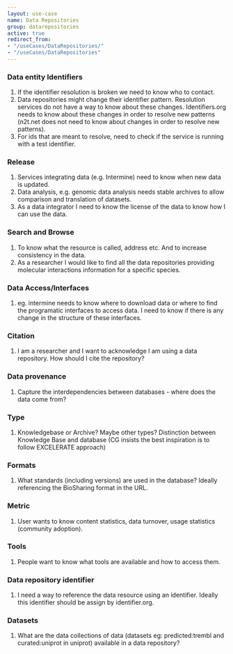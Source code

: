 ```yaml
---
layout: use-case
name: Data Repositories
group: datarepositories
active: true
redirect_from: 
- "/useCases/DataRepositories/"
- "/useCases/DataRepositories"
---
```


### Data entity Identifiers

1.  If the identifier resolution is broken we need to know who to contact.
2.  Data repositories might change their identifier pattern. Resolution services do not have a way to know about these changes. Identifiers.org needs to know about these changes in order to resolve new patterns (n2t.net does not need to know about changes in order to resolve new patterns).
3.  For ids that are meant to resolve, need to check if the service is running with a test identifier.

### Release

1.  Services integrating data (e.g. Intermine) need to know when new data is updated.
2.  Data analysis, e.g. genomic data analysis needs stable archives to allow comparison and translation of datasets.
3.  As a data integrator I need to know the license of the data to know how I can use the data.

### Search and Browse

1.  To know what the resource is called, address etc. And to increase consistency in the data.
2.  As a researcher I would like to find all the data repositories providing molecular interactions information for a specific species.

### Data Access/Interfaces

1.  eg. intermine needs to know where to download data or where to find the programatic interfaces to access data. I need to know if there is any change in the structure of these interfaces.

### Citation

1.  I am a researcher and I want to acknowledge I am using a data repository. How should I cite the repository?

### Data provenance

1.  Capture the interdependencies between databases - where does the data come from?

### Type

1.  Knowledgebase or Archive? Maybe other types? Distinction between Knowledge Base and database (CG insists the best inspiration is to follow EXCELERATE approach)

### Formats

1.  What standards (including versions) are used in the database? Ideally referencing the BioSharing format in the URL.

### Metric

1.  User wants to know content statistics, data turnover, usage statistics (community adoption).

### Tools

1.  People want to know what tools are available and how to access them.

### Data repository identifier

1.  I need a way to reference the data resource using an identifier. Ideally this identifier should be assign by identifier.org.

### Datasets

1.  What are the data collections of data (datasets eg: predicted:trembl and curated:uniprot in uniprot) available in a data repository?
